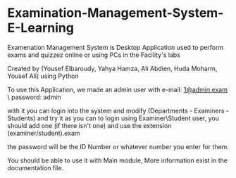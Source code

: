 # Examination-Management-System-E-Learning
Examenation Management System is Desktop Application used to perform exams and quizzez online or using PCs in the Facility's labs

Created by (Yousef Elbaroudy, Yahya Hamza, Ali Abdien, Huda Moharm, Yousef Ali) using Python

To use this Application, we made an admin user with e-mail: 1@admin.exam \ password: admin

with it you can login into the system and modify (Departments - Examiners - Students) and try it as you can to login using Examiner\Student user, you should add one (if there isn't one) and use the extension (examiner/student).exam

the password will be the ID Number or whatever number you enter for them.

You should be able to use it with Main module, More information exist in the documentation file.
